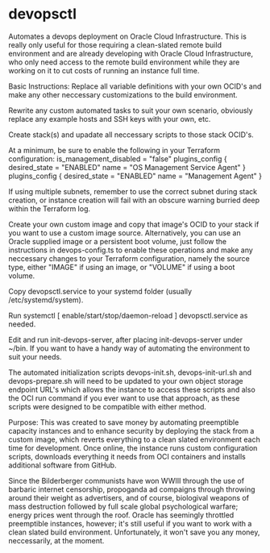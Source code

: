 # devopsctl
Automates a devops deployment on Oracle Cloud Infrastructure. This is really only useful for those requiring a clean-slated remote build environment and are already developing with Oracle Cloud Infrastructure, who only need access to the remote build environment while they are working on it to cut costs of running an instance full time.

Basic Instructions:
  Replace all variable definitions with your own OCID's and make any other neccessary customizations to the build environment.

  Rewrite any custom automated tasks to suit your own scenario, obviously replace any example hosts and SSH keys with your own, etc.
  
  Create stack(s) and upadate all neccessary scripts to those stack OCID's.
  
  At a minimum, be sure to enable the following in your Terraform configuration:
      is_management_disabled = "false"
      plugins_config {
        desired_state = "ENABLED"
        name = "OS Management Service Agent"
      }
      plugins_config {
        desired_state = "ENABLED"
        name = "Management Agent"
      }
      
  If using multiple subnets, remember to use the correct subnet during stack creation, or instance creation will fail with an obscure warning burried deep within the Terraform log.
  
  Create your own custom image and copy that image's OCID to your stack if you want to use a custom image source. Alternatively, you can use an Oracle supplied image or a persistent boot volume, just follow the instructions in devops-config.ts to enable these operations and make any neccessary changes to your Terraform configuration, namely the source type, either "IMAGE" if using an image, or "VOLUME" if using a boot volume.
  
  Copy devopsctl.service to your systemd folder (usually /etc/systemd/system).
  
  Run systemctl [ enable/start/stop/daemon-reload ] devopsctl.service as needed.
  
  Edit and run init-devops-server, after placing init-devops-server under ~/bin. If you want to have a handy way of automating the environment to suit your needs.
  
  The automated initialization scripts devops-init.sh, devops-init-url.sh and devops-prepare.sh will need to be updated to your own object storage endpoint URL's which allows the instance to access these scripts and also the OCI run command if you ever want to use that approach, as these scripts were designed to be compatible with either method. 

Purpose:
  This was created to save money by automating preemptible capacity instances and to enhance security by deploying the stack from a custom image, which reverts everything to a clean slated environment each time for development. Once online, the instance runs custom configuration scripts, downloads everything it needs from OCI containers and installs additional software from GitHub.

  Since the Bilderberger communists have won WWIII through the use of barbaric internet censorship, propoganda ad compaigns through throwing around their weight as advertisers, and of course, biologival weapons of mass destruction followed by full scale global psychological warfare; energy prices went through the roof. Oracle has seemingly throttled preemptible instances, however; it's still useful if you want to work with a clean slated build environment. Unfortunately, it won't save you any money, neccessarily, at the moment.
